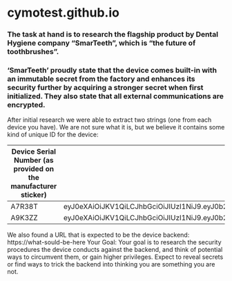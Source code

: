 # cymotest.github.io

### The task at hand is to research the flagship product by Dental Hygiene company “SmarTeeth”, which is “the future of toothbrushes”.
### ‘SmarTeeth’ proudly state that the device comes built-in with an immutable secret from the factory and enhances its security further by acquiring a stronger secret when first initialized. They also state that all external communications are encrypted.

After initial research we were able to extract two strings (one from each device you have). We are not sure what it is, but we believe it contains some kind of unique ID for the device:

Device Serial Number (as provided on the manufacturer sticker) | Acquired secret
--- | ---
A7R38T | eyJ0eXAiOiJKV1QiLCJhbGciOiJIUzI1NiJ9.eyJ0b290YnJ1c2hfaWQiOiJTbWFyVGVldGgtUHJvLUE3UjM4VCJ9
A9K3ZZ | eyJ0eXAiOiJKV1QiLCJhbGciOiJIUzI1NiJ9.eyJ0b290YnJ1c2hfaWQiOiJTbWFyVGVldGgtUHJvLUE5SzNaWiJ9.VerC8eIpKidetYKthGNOmsHMYcpRjVqhS_IZOs_xTO4

We also found a URL that is expected to be the device backend: https://what-sould-be-here
Your Goal:
Your goal is to research the security procedures the device conducts against the backend, and think of potential ways to circumvent them, or gain higher privileges.
Expect to reveal secrets or find ways to trick the backend into thinking you are something you are not.
